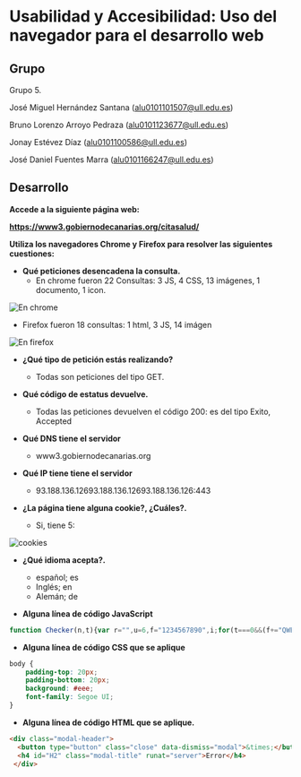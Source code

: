 # Usabilidad y Accesibilidad: Uso del navegador para el desarrollo web

## Grupo

Grupo 5.

José Miguel Hernández Santana
(alu0101101507@ull.edu.es)

Bruno Lorenzo Arroyo Pedraza
(alu0101123677@ull.edu.es)

Jonay Estévez Díaz
(alu0101100586@ull.edu.es)

José Daniel Fuentes Marra
(alu0101166247@ull.edu.es)

## Desarrollo

**Accede a la siguiente página web:** 

**https://www3.gobiernodecanarias.org/citasalud/**

**Utiliza los navegadores Chrome y Firefox para resolver las siguientes cuestiones:**

* **Qué peticiones desencadena la consulta.**
  * En chrome fueron 22 Consultas: 3 JS, 4 CSS, 13 imágenes, 1 documento, 1 icon.

![En chrome](/img/chrome.jpg)
 
  * Firefox fueron 18 consultas: 1 html, 3 JS, 14 imágen


![En firefox](/img/firefox.jpg)
 
* **¿Qué tipo de petición estás realizando?**
  * Todas son peticiones del tipo GET.

* **Qué código de estatus devuelve.**
  * Todas las peticiones devuelven el código 200: es del tipo Exito, Accepted

* **Qué DNS tiene el servidor**
  * www3.gobiernodecanarias.org

* **Qué IP tiene tiene el servidor**
  * 93.188.136.12693.188.136.12693.188.136.126:443

* **¿La página tiene alguna cookie?, ¿Cuáles?.**
  * Si, tiene 5:

![cookies](/img/cookies.jpg)

* **¿Qué idioma acepta?.**
  * español; es
  * Inglés; en
  * Alemán; de

* **Alguna línea de código JavaScript**
```javascript
function Checker(n,t){var r="",u=6,f="1234567890",i;for(t===0&&(f+="QWERTYUIOPASDFGHJKLZXCVBNM",u=16),i=0;i<n.length;i++)f.indexOf(n.charAt(i).toUpperCase())!==-1&&r.length<u&&(r+=n.charAt(i));return r}var rutaInicio=window.location.href,lang="@SessionContainer.culture",errorText;lang===""&&(lang="es-ES");errorText="Debe introducir un CIP válido";lang==="en-GB"?errorText="You must enter a valid CIP":lang==="de-DE"&&(errorText="Sie müssen einen gültigen CIP geben");$(document).load(function(){});$(document).ready(function(){$("#formData").submit(function(n){$("#cip").val().length!==16&&($("#modalError .modal-body p").html(errorText),n.preventDefault())});$("#btn-help").on("click",function(){$("#modalAyuda").modal("show")})})
```


* **Alguna línea de código CSS que se aplique**
```css
body {
    padding-top: 20px;
    padding-bottom: 20px;
    background: #eee;
    font-family: Segoe UI;
}
```

* **Alguna línea de código HTML que se aplique.**
```html
<div class="modal-header">
  <button type="button" class="close" data-dismiss="modal">&times;</button>
  <h4 id="H2" class="modal-title" runat="server">Error</h4>
 </div>
```

